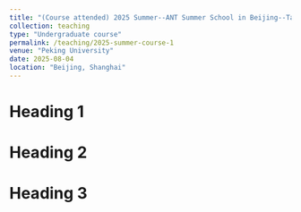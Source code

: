 ```yaml
---
title: "(Course attended) 2025 Summer--ANT Summer School in Beijing--Tate Thesis "
collection: teaching
type: "Undergraduate course"
permalink: /teaching/2025-summer-course-1
venue: "Peking University"
date: 2025-08-04
location: "Beijing, Shanghai"
---
```



Heading 1
======

Heading 2
======

Heading 3
======
